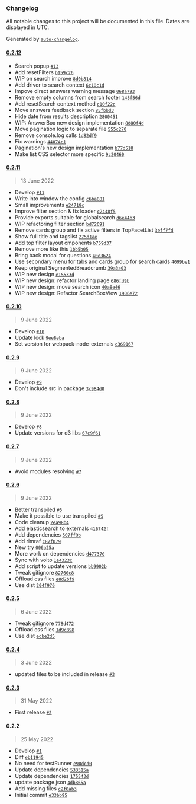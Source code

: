 ### Changelog

All notable changes to this project will be documented in this file. Dates are displayed in UTC.

Generated by [`auto-changelog`](https://github.com/CookPete/auto-changelog).

#### [0.2.12](https://github.com/eea/eeacms-searchlib/compare/0.2.11...0.2.12)

- Search popup [`#13`](https://github.com/eea/eeacms-searchlib/pull/13)
- Add resetFilters [`b159c26`](https://github.com/eea/eeacms-searchlib/commit/b159c26bebcf51264b6e05a673944f914ffc5c18)
- WIP on search improve [`8d0b814`](https://github.com/eea/eeacms-searchlib/commit/8d0b814612e8f473710a993aced7f93830a1f857)
- Add driver to search context [`6c10c1d`](https://github.com/eea/eeacms-searchlib/commit/6c10c1d9465a5718eadc6079243b353de8cfe86a)
- Impove direct answers warning message [`068a793`](https://github.com/eea/eeacms-searchlib/commit/068a7933e25096593b0e35c8028817c432f4bee4)
- Remove empty columns from search footer [`145f56d`](https://github.com/eea/eeacms-searchlib/commit/145f56d7876092c150b8eae8f928affdd1a93993)
- Add resetSearch context method [`c10f22c`](https://github.com/eea/eeacms-searchlib/commit/c10f22ccf7abbed8bc49e105138bd6bc6ec58b88)
- Move answers feedback section [`85fbbd3`](https://github.com/eea/eeacms-searchlib/commit/85fbbd3a1cab7419264d3566b919513fd1709cb5)
- Hide date from results description [`2800451`](https://github.com/eea/eeacms-searchlib/commit/28004519ee6b81280ae4b89406fdbd0fb275b8b0)
- WIP: AnswerBox new design implementation [`8d80f4d`](https://github.com/eea/eeacms-searchlib/commit/8d80f4d321739e4e550b34a90df73b39193e4972)
- Move pagination logic to separate file [`555c270`](https://github.com/eea/eeacms-searchlib/commit/555c27084c716f105a8dc26518de753cd3823982)
- Remove console.log calls [`1d82df9`](https://github.com/eea/eeacms-searchlib/commit/1d82df938471a767061e4f87b49fe672dfecd6d0)
- Fix warnings [`44074c1`](https://github.com/eea/eeacms-searchlib/commit/44074c189c5c7f9a1bdcf908f473e80d162856bc)
- Pagination's new design implementation [`b77d518`](https://github.com/eea/eeacms-searchlib/commit/b77d51867d1fe1e4b15027299f65221b3e3806b0)
- Make list CSS selector more specific [`9c20460`](https://github.com/eea/eeacms-searchlib/commit/9c204608482bdded9ab5d6c51a8d7dfd346572ec)

#### [0.2.11](https://github.com/eea/eeacms-searchlib/compare/0.2.10...0.2.11)

> 13 June 2022

- Develop [`#11`](https://github.com/eea/eeacms-searchlib/pull/11)
- Write into window the config [`c6ba881`](https://github.com/eea/eeacms-searchlib/commit/c6ba881a63ee46aef53bf330968667539b078509)
- Small improvements [`e24718c`](https://github.com/eea/eeacms-searchlib/commit/e24718c7c35bdd624b23db1ec62702878d02b315)
- Improve filter section & fix loader [`c2448f5`](https://github.com/eea/eeacms-searchlib/commit/c2448f5ffee4a00f702810ce34bfb54a3d23dd7e)
- Provide exports suitable for globalsearch [`d6e44b3`](https://github.com/eea/eeacms-searchlib/commit/d6e44b3ab0078eadcedf34b6bc191a1c6bf4aa7d)
- WIP refactoring filter section [`bd72691`](https://github.com/eea/eeacms-searchlib/commit/bd72691fe93baf4369a7d9d2242ecdf87b2f01be)
- Remove cards group and fix active filters in TopFacetList [`3eff7fd`](https://github.com/eea/eeacms-searchlib/commit/3eff7fd5e7985ddd122f1e8167174729e766d8a3)
- Show full title and tagslist [`275d1ae`](https://github.com/eea/eeacms-searchlib/commit/275d1ae7b475146b362a25719851dbf38abf31c1)
- Add top filter layout cmponents [`b759d37`](https://github.com/eea/eeacms-searchlib/commit/b759d3754dfb59efe5fc0d6d0aff7ca9e1ca0333)
- Remove more like this [`1bb5b05`](https://github.com/eea/eeacms-searchlib/commit/1bb5b05a2a6f587cc643e529712795c3eb0848a5)
- Bring back modal for questions [`40e3624`](https://github.com/eea/eeacms-searchlib/commit/40e3624657b9dac982c1a57394984b80889695e3)
- Use secondary menu for tabs and cards group for search cards [`4099be1`](https://github.com/eea/eeacms-searchlib/commit/4099be1a719ecf05afe1c6ef1b3371060a48b4c6)
- Keep original SegmentedBreadcrumb [`39a3a03`](https://github.com/eea/eeacms-searchlib/commit/39a3a037ea57985d0b1590886705e150b6d9585a)
- WIP new design [`e15533d`](https://github.com/eea/eeacms-searchlib/commit/e15533db7955ced98ecc3b3499cd7edf49322961)
- WIP new design: refactor landing page [`686fd9b`](https://github.com/eea/eeacms-searchlib/commit/686fd9b8444fa200d2ed17a6646f6870d53d670d)
- WIP new design: move search icon [`40a8e46`](https://github.com/eea/eeacms-searchlib/commit/40a8e4672653c2f511e188ad1c0d9717f506c087)
- WIP new design: Refactor SearchBoxView [`1906e72`](https://github.com/eea/eeacms-searchlib/commit/1906e7212037f209c33b7856c8c0b19d7426d746)

#### [0.2.10](https://github.com/eea/eeacms-searchlib/compare/0.2.9...0.2.10)

> 9 June 2022

- Develop [`#10`](https://github.com/eea/eeacms-searchlib/pull/10)
- Update lock [`9ee8eba`](https://github.com/eea/eeacms-searchlib/commit/9ee8eba8523e9c445c97bb2294efa9d968b9af20)
- Set version for webpack-node-externals [`c369167`](https://github.com/eea/eeacms-searchlib/commit/c3691674cee3951f7a58aa026234c9709fb582d1)

#### [0.2.9](https://github.com/eea/eeacms-searchlib/compare/0.2.8...0.2.9)

> 9 June 2022

- Develop [`#9`](https://github.com/eea/eeacms-searchlib/pull/9)
- Don't include src in package [`3c984d0`](https://github.com/eea/eeacms-searchlib/commit/3c984d062d052fb7228d6b7c2886901e9561d1f4)

#### [0.2.8](https://github.com/eea/eeacms-searchlib/compare/0.2.7...0.2.8)

> 9 June 2022

- Develop [`#8`](https://github.com/eea/eeacms-searchlib/pull/8)
- Update versions for d3 libs [`67c9f61`](https://github.com/eea/eeacms-searchlib/commit/67c9f617137a14473c96940f6657346826873d41)

#### [0.2.7](https://github.com/eea/eeacms-searchlib/compare/0.2.6...0.2.7)

> 9 June 2022

- Avoid modules resolving [`#7`](https://github.com/eea/eeacms-searchlib/pull/7)

#### [0.2.6](https://github.com/eea/eeacms-searchlib/compare/0.2.5...0.2.6)

> 9 June 2022

- Better transpiled [`#6`](https://github.com/eea/eeacms-searchlib/pull/6)
- Make it possible to use transpiled [`#5`](https://github.com/eea/eeacms-searchlib/pull/5)
- Code cleanup [`2ea98b4`](https://github.com/eea/eeacms-searchlib/commit/2ea98b477858d114a00ce8f15cf49f6f68eab060)
- Add elasticsearch to externals [`416742f`](https://github.com/eea/eeacms-searchlib/commit/416742f3426b2c2cf7664a4e87e7951e74d31786)
- Add dependencies [`507ff9b`](https://github.com/eea/eeacms-searchlib/commit/507ff9bd7c2ceae5998772394c8d5e141535719d)
- Add rimraf [`c87f079`](https://github.com/eea/eeacms-searchlib/commit/c87f079df8d880b5ad9b5da9a20475ad05263a1c)
- New try [`006a25a`](https://github.com/eea/eeacms-searchlib/commit/006a25ad99ed9a27b19754917006c7c89fb6d870)
- More work on dependencies [`d477370`](https://github.com/eea/eeacms-searchlib/commit/d47737057792002dfa9df9ce201a66041bd2c832)
- Sync with volto [`1e4323c`](https://github.com/eea/eeacms-searchlib/commit/1e4323c4d087b1ebe7c46d55e574eb18615cbda6)
- Add script to update versions [`bb9902b`](https://github.com/eea/eeacms-searchlib/commit/bb9902be784a149d98d9c1f3f13730575e71df01)
- Tweak gitignore [`82760c8`](https://github.com/eea/eeacms-searchlib/commit/82760c8baedde1ac240d34cbbbadf330911a9f9c)
- Offload css files [`e8d2bf9`](https://github.com/eea/eeacms-searchlib/commit/e8d2bf9eaadee652344a380975440e6d1429f3b7)
- Use dist [`204f976`](https://github.com/eea/eeacms-searchlib/commit/204f9761555370ceb666ce4ea9e04cd33b63623b)

#### [0.2.5](https://github.com/eea/eeacms-searchlib/compare/0.2.4...0.2.5)

> 6 June 2022

- Tweak gitignore [`778d472`](https://github.com/eea/eeacms-searchlib/commit/778d4724b09d9a17e2baaf1492ec8b31a96d8b8d)
- Offload css files [`1d9c898`](https://github.com/eea/eeacms-searchlib/commit/1d9c89831f7341564e705829d219aedbe0cf1ee4)
- Use dist [`edbe2d5`](https://github.com/eea/eeacms-searchlib/commit/edbe2d5c7bc48b1c4c4ae9ed8d16667de4059217)

#### [0.2.4](https://github.com/eea/eeacms-searchlib/compare/0.2.3...0.2.4)

> 3 June 2022

- updated files to be included in release [`#3`](https://github.com/eea/eeacms-searchlib/pull/3)

#### [0.2.3](https://github.com/eea/eeacms-searchlib/compare/0.2.2...0.2.3)

> 31 May 2022

- First release [`#2`](https://github.com/eea/eeacms-searchlib/pull/2)

#### 0.2.2

> 25 May 2022

- Develop [`#1`](https://github.com/eea/eeacms-searchlib/pull/1)
- Diff [`eb11945`](https://github.com/eea/eeacms-searchlib/commit/eb119459f60a9f788646a4aba96d7e1078e9a237)
- No need for testRunner [`e90dcd0`](https://github.com/eea/eeacms-searchlib/commit/e90dcd0a9f123b7e9d6f22004caa863ed5ff9721)
- Update dependencies [`533515a`](https://github.com/eea/eeacms-searchlib/commit/533515a38ea73facbdc1770e5cad826c0cdc9898)
- Update dependencies [`175543d`](https://github.com/eea/eeacms-searchlib/commit/175543d2d22de3f220dd5727548bfb13811070a0)
- update package.json [`4db865a`](https://github.com/eea/eeacms-searchlib/commit/4db865abf54288542a894aabc64d9b1609c398d2)
- Add missing files [`c2f0ab3`](https://github.com/eea/eeacms-searchlib/commit/c2f0ab365c9fdb741a4db8bb76db3dc15eb48e47)
- Initial commit [`e33bb95`](https://github.com/eea/eeacms-searchlib/commit/e33bb95620f1431f0191216ac0194946e1e669cc)
